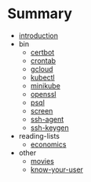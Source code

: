 # Summary

* [introduction](README.md)
* bin
    * [certbot](bin/certbot.md)
    * [crontab](bin/crontab.md)
    * [gcloud](bin/gcloud.md)
    * [kubectl](bin/kubectl.md)
    * [minikube](bin/minikube.md)
    * [openssl](bin/openssl.md)
    * [psql](bin/psql.md)
    * [screen](bin/screen.md)
    * [ssh-agent](bin/ssh-agent.md)
    * [ssh-keygen](bin/ssh-keygen.md)
* reading-lists
    * [economics](reading-lists/economics.md)
* other
    * [movies](movies.md)
    * [know-your-user](know-your-user.md)